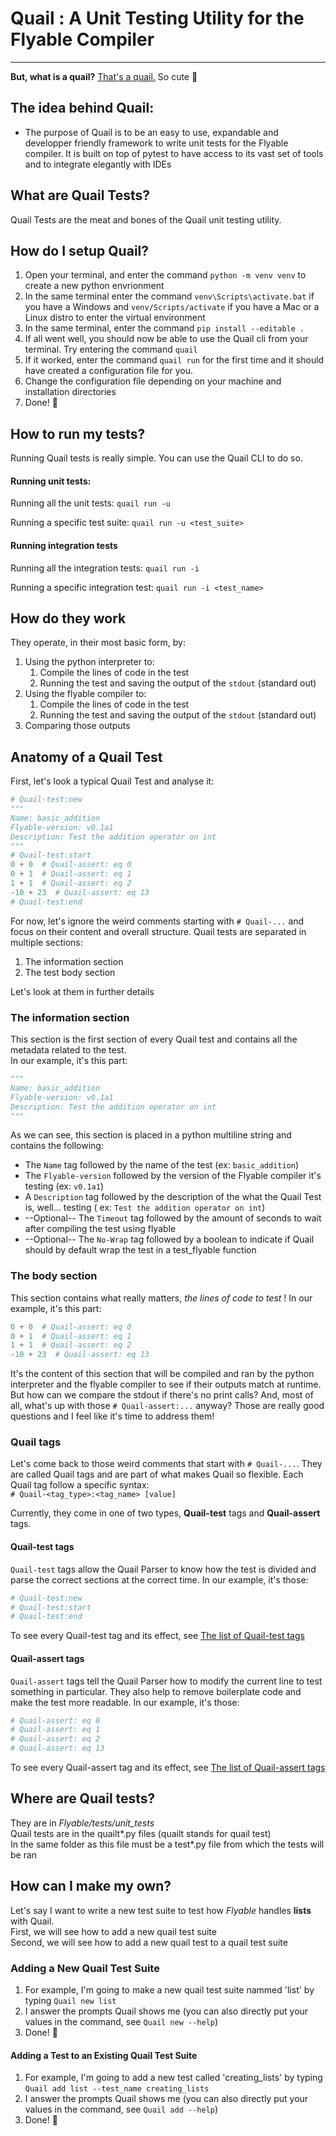 # Quail : A Unit Testing Utility for the Flyable Compiler

---

**But, what is a quail?** [That's a quail.](docs/ressources/quail.jpg)
So cute 🥺

## The idea behind Quail:

- The purpose of Quail is to be an easy to use, expandable and developper friendly framework to write unit tests for the
  Flyable compiler. It is built on top of pytest to have access to its vast set of tools and to integrate elegantly with
  IDEs

## What are Quail Tests?

Quail Tests are the meat and bones of the Quail unit testing utility.

## How do I setup Quail?

1. Open your terminal, and enter the command `python -m venv venv` to create a new python envrionment
2. In the same terminal enter the command `venv\Scripts\activate.bat` if you have a Windows
   and `venv/Scripts/activate` if you have a Mac or a Linux distro to enter the virtual environment
3. In the same terminal, enter the command `pip install --editable .`
4. If all went well, you should now be able to use the Quail cli from your terminal. Try entering the command `quail`
5. If it worked, enter the command `quail run` for the first time and it should have created a configuration file for you.
6. Change the configuration file depending on your machine and installation directories
7. Done! 🥳

## How to run my tests?

Running Quail tests is really simple. You can use the Quail CLI to do so.

#### Running unit tests:

Running all the unit tests: `quail run -u`

Running a specific test suite: `quail run -u <test_suite>`

#### Running integration tests

Running all the integration tests:
`quail run -i`

Running a specific integration test:
`quail run -i <test_name>`

## How do they work

They operate, in their most basic form, by:

1. Using the python interpreter to:
   1. Compile the lines of code in the test
   2. Running the test and saving the output of the `stdout` (standard out)
2. Using the flyable compiler to:
   1. Compile the lines of code in the test
   2. Running the test and saving the output of the `stdout` (standard out)
3. Comparing those outputs

## Anatomy of a Quail Test

First, let's look a typical Quail Test and analyse it:

```python
# Quail-test:new
"""
Name: basic_addition
Flyable-version: v0.1a1
Description: Test the addition operator on int
"""
# Quail-test:start
0 + 0  # Quail-assert: eq 0
0 + 1  # Quail-assert: eq 1
1 + 1  # Quail-assert: eq 2
-10 + 23  # Quail-assert: eq 13
# Quail-test:end
```

For now, let's ignore the weird comments starting with `# Quail-...` and focus on their content and overall structure.
Quail tests are separated in multiple sections:

1. The information section
2. The test body section

Let's look at them in further details

### The information section

This section is the first section of every Quail test and contains all the metadata related to the test.  
In our example, it's this part:

```python
"""
Name: basic_addition
Flyable-version: v0.1a1
Description: Test the addition operator on int
"""
```

As we can see, this section is placed in a python multiline string and contains the following:

- The `Name` tag followed by the name of the test (ex: `basic_addition`)
- The `Flyable-version` followed by the version of the Flyable compiler it's testing (ex: `v0.1a1`)
- A `Description` tag followed by the description of the what the Quail Test is, well... testing (
  ex: `Test the addition operator on int`)
- --Optional-- The `Timeout` tag followed by the amount of seconds to wait after compiling the test using flyable
- --Optional-- The `No-Wrap` tag followed by a boolean to indicate if Quail should by default wrap the test in a test_flyable function

### The body section

This section contains what really matters, _the lines of code to test_ !
In our example, it's this part:

```python
0 + 0  # Quail-assert: eq 0
0 + 1  # Quail-assert: eq 1
1 + 1  # Quail-assert: eq 2
-10 + 23  # Quail-assert: eq 13
```

It's the content of this section that will be compiled and ran by the python interpreter and the flyable compiler to see
if their outputs match at runtime. But how can we compare the stdout if there's no print calls? And, most of all, what's
up with those `# Quail-assert:...` anyway? Those are really good questions and I feel like it's time to address them!

### Quail tags

Let's come back to those weird comments that start with `# Quail-...`. They are called Quail tags and are part of what
makes Quail so flexible. Each Quail tag follow a specific syntax:  
`# Quail-<tag_type>:<tag_name> [value]`

Currently, they come in one of two types, **Quail-test** tags and **Quail-assert** tags.

#### Quail-test tags

`Quail-test` tags allow the Quail Parser to know how the test is divided and parse the correct sections at the correct
time. In our example, it's those:

```python
# Quail-test:new
# Quail-test:start
# Quail-test:end
```

To see every Quail-test tag and its effect, see [The list of Quail-test tags](docs/Quail-test_tags.md)

#### Quail-assert tags

`Quail-assert` tags tell the Quail Parser how to modify the current line to test something in particular. They also help
to remove boilerplate code and make the test more readable. In our example, it's those:

```python
# Quail-assert: eq 0
# Quail-assert: eq 1
# Quail-assert: eq 2
# Quail-assert: eq 13
```

To see every Quail-assert tag and its effect, see [The list of Quail-assert tags](docs/Quail-assert_tags.md)

## Where are Quail tests?

They are in _Flyable/tests/unit_tests_  
Quail tests are in the quailt*<x>.py files (quailt stands for quail test)  
In the same folder as this file must be a test*<x>.py file from which the tests will be ran

## How can I make my own?

Let's say I want to write a new test suite to test how _Flyable_ handles **lists** with Quail.  
First, we will see how to add a new quail test suite  
Second, we will see how to add a new quail test to a quail test suite

### Adding a New Quail Test Suite

1. For example, I'm going to make a new quail test suite nammed 'list' by typing `Quail new list`
2. I answer the prompts Quail shows me (you can also directly put your values in the command, see `Quail new --help`)
3. Done! 🥳

#### Adding a Test to an Existing Quail Test Suite

1. For example, I'm going to add a new test called 'creating_lists' by
   typing `Quail add list --test_name creating_lists`
2. I answer the prompts Quail shows me (you can also directly put your values in the command, see `Quail add --help`)
3. Done! 🥳
